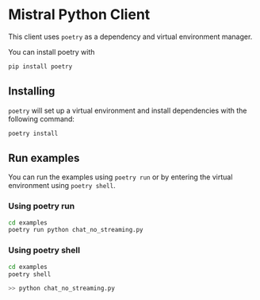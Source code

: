 # Mistral Python Client

This client uses `poetry` as a dependency and virtual environment manager.

You can install poetry with

```bash
pip install poetry
```

## Installing

`poetry` will set up a virtual environment and install dependencies with the following command:

```bash
poetry install
```

## Run examples

You can run the examples using `poetry run` or by entering the virtual environment using `poetry shell`.

### Using poetry run

```bash
cd examples
poetry run python chat_no_streaming.py
```

### Using poetry shell

```bash
cd examples
poetry shell

>> python chat_no_streaming.py
```
